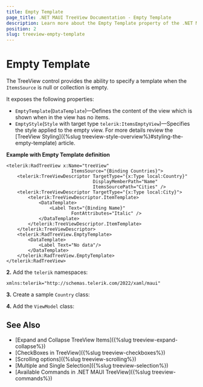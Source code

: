 ```yaml
---
title: Empty Template
page_title: .NET MAUI TreeView Documentation - Empty Template
description: Learn more about the Empty Template property of the .NET MAUI TreeView control.
position: 2
slug: treeview-empty-template
---
```


# Empty Template

The TreeView control provides the ability to specify a template when the `ItemsSource` is null or collection is empty.

It exposes the following properties:

* `EmptyTemplate`(`DataTemplate`)&mdash;Defines the content of the view which is shown when in the view has no items.
* `EmptyStyle`(`Style` with target type `telerik:ItemsEmptyView`)&mdash;Specifies the style applied to the empty view. For more details review the [TreeView Styling]({%slug treeview-style-overview%}#styling-the-empty-template) article.

**Example with Empty Template definition**

```XAML
<telerik:RadTreeView x:Name="treeView"
                        ItemsSource="{Binding Countries}">
    <telerik:TreeViewDescriptor TargetType="{x:Type local:Country}"
                                DisplayMemberPath="Name"
                                ItemsSourcePath="Cities" />
    <telerik:TreeViewDescriptor TargetType="{x:Type local:City}">
        <telerik:TreeViewDescriptor.ItemTemplate>
            <DataTemplate>
                <Label Text="{Binding Name}"
                        FontAttributes="Italic" />
            </DataTemplate>
        </telerik:TreeViewDescriptor.ItemTemplate>
    </telerik:TreeViewDescriptor>
    <telerik:RadTreeView.EmptyTemplate>
        <DataTemplate>
            <Label Text="No data"/>
        </DataTemplate>
    </telerik:RadTreeView.EmptyTemplate>
</telerik:RadTreeView>
```

**2.** Add the `telerik` namespaces:

```XAML
xmlns:telerik="http://schemas.telerik.com/2022/xaml/maui"
```

**3.** Create a sample `Country` class:

<snippet id='treeview-country-model' />

**4.** Add the `ViewModel` class:

<snippet id='treeview-location-viewmodel' />

## See Also

* [Expand and Collapse TreeView Items]({%slug treeview-expand-collapse%})
* [CheckBoxes in TreeView]({%slug treeview-checkboxes%})
* [Scrolling options]({%slug treeview-scrolling%})
* [Multiple and Single Selection]({%slug treeview-selection%})
* [Available Commands in .NET MAUI TreeView]({%slug treeview-commands%})